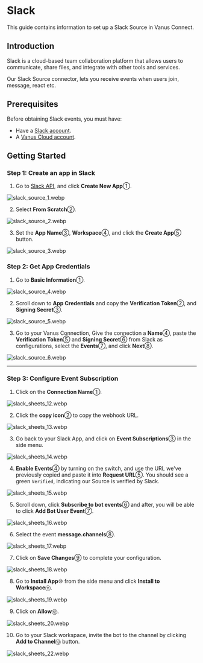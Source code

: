 # Slack

This guide contains information to set up a Slack Source in Vanus Connect.

## Introduction

Slack is a cloud-based team collaboration platform that allows users to communicate, share files, and integrate with other tools and services.

Our Slack Source connector, lets you receive events when users join, message, react etc.

## Prerequisites

Before obtaining Slack events, you must have:
- Have a [Slack account](https://slack.com).
- A [Vanus Cloud account](https://cloud.vanus.ai).

## Getting Started

### Step 1: Create an app in Slack

1. Go to [Slack API](https://api.slack.com/apps), and click **Create New App**①.

![slack_source_1.webp](./images/slack_source_1.webp) 

2. Select **From Scratch**②.

![slack_source_2.webp](./images/slack_source_2.webp) 

3. Set the **App Name**③, **Workspace**④, and click the **Create App**⑤ button.

![slack_source_3.webp](./images/slack_source_3.webp) 

### Step 2: Get App Credentials

1. Go to **Basic Information**①.

![slack_source_4.webp](./images/slack_source_4.webp) 

2. Scroll down to **App Credentials** and copy the **Verification Token**②, and **Signing Secret**③.

![slack_source_5.webp](./images/slack_source_5.webp) 

3. Go to your Vanus Connection, Give the connection a **Name**④, paste the **Verification Token**⑤ and **Signing Secret**⑥ from Slack as configurations, select the **Events**⑦, and click **Next**⑧.

![slack_source_6.webp](./images/slack_source_6.webp) 

---

### Step 3: Configure Event Subscription

1. Click on the **Connection Name**①.

![slack_sheets_12.webp](./images/slack_sheets_12.webp)

2. Click the **copy icon**② to copy the webhook URL.

![slack_sheets_13.webp](./images/slack_sheets_13.webp)

3. Go back to your Slack App, and click on **Event Subscriptions**③ in the side menu.

![slack_sheets_14.webp](./images/slack_sheets_14.webp)

4. **Enable Events**④ by turning on the switch, and use the URL we've previously copied and paste it into **Request URL**⑤. You should see a green `Verified`, indicating our Source is verified by Slack.

![slack_sheets_15.webp](./images/slack_sheets_15.webp)

5. Scroll down, click **Subscribe to bot events**⑥ and after, you will be able to click **Add Bot User Event**⑦.

![slack_sheets_16.webp](./images/slack_sheets_16.webp)

6. Select the event **message.channels**⑧.

![slack_sheets_17.webp](./images/slack_sheets_17.webp)

7. Click on **Save Changes**⑨ to complete your configuration.

![slack_sheets_18.webp](./images/slack_sheets_18.webp)

8. Go to **Install App**⑩ from the side menu and click **Install to Workspace**⑪.

![slack_sheets_19.webp](./images/slack_sheets_19.webp)

9. Click on **Allow**⑫.

![slack_sheets_20.webp](./images/slack_sheets_20.webp)

10. Go to your Slack workspace, invite the bot to the channel by clicking **Add to Channel**⑬ button.

![slack_sheets_22.webp](./images/slack_sheets_22.webp)


